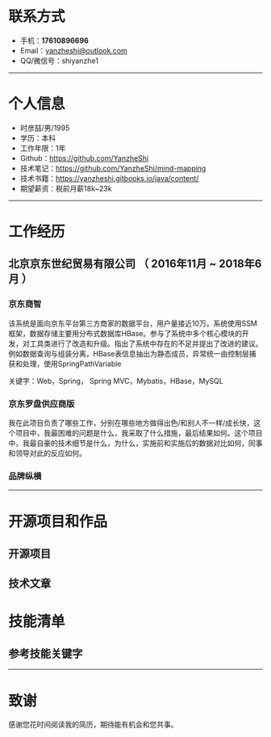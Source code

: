 
# 联系方式

- 手机：**17610896696**
- Email：yanzheshi@outlook.com 
- QQ/微信号：shiyanzhe1

---

# 个人信息

 - 时彦喆/男/1995 
 - 学历：本科
 - 工作年限：1年
 - Github：https://github.com/YanzheShi
 - 技术笔记：https://github.com/YanzheShi/mind-mapping
 - 技术书籍：https://yanzheshi.gitbooks.io/java/content/
 - 期望薪资：税前月薪18k~23k

---



# 工作经历

## 北京京东世纪贸易有限公司 （ 2016年11月 ~ 2018年6月 ）

### 京东商智 
该系统是面向京东平台第三方商家的数据平台，用户量接近10万。系统使用SSM框架，数据存储主要用分布式数据库HBase。参与了系统中多个核心模块的开发，对工具类进行了改造和升级。指出了系统中存在的不足并提出了改进的建议。例如数据查询与组装分离，HBase表信息抽出为静态成员，异常统一由控制层捕获和处理，使用SpringPathVariable

关键字：Web，Spring， Spring MVC，Mybatis，HBase，MySQL


### 京东罗盘供应商版 
我在此项目负责了哪些工作，分别在哪些地方做得出色/和别人不一样/成长快，这个项目中，我最困难的问题是什么，我采取了什么措施，最后结果如何。这个项目中，我最自豪的技术细节是什么，为什么，实施前和实施后的数据对比如何，同事和领导对此的反应如何。

### 品牌纵横





---

# 开源项目和作品


## 开源项目


## 技术文章



# 技能清单


## 参考技能关键字



---

# 致谢
感谢您花时间阅读我的简历，期待能有机会和您共事。
